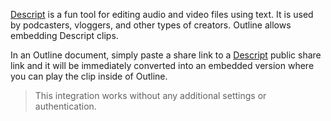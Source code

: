 [Descript](https://www.descript.com/) is a fun tool for editing audio and video files using text. It is used
by podcasters, vloggers, and other types of creators. Outline allows embedding
Descript clips.

In an Outline document, simply paste a share link to a [Descript](https://www.descript.com/) public share link and it will be immediately converted into an embedded version where you can play the clip inside of Outline.

> This integration works without any additional settings or authentication.
